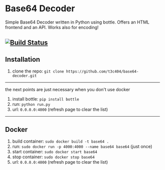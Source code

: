 # Base64 Decoder 
Simple Base64 Decoder written in Python using bottle. Offers an HTML frontend and an API.
Works also for encoding!

[![Build Status](https://travis-ci.org/t3c404/base64decoder.svg?branch=master)](https://travis-ci.org/t3c404/base64decoder)
---

## Installation
1. clone the repo: `git clone https://github.com/t3c404/base64-decoder.git`
---
the next points are just necessary when you don't use docker

1. install bottle: `pip install bottle`
2. run: `python run.py` 
3. url: `0.0.0.0:4000` (refresh page to clear the list)

---

## Docker
1. build container: `sudo docker build -t base64 .`
2. run: `sudo docker run -p 4000:4000 --name base64 base64` (just once)
3. start container: `sudo docker start base64`
4. stop container: `sudo docker stop base64`
5. url: `0.0.0.0:4000` (refresh page to clear the list)

